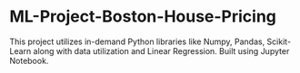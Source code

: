 # ML-Project-Boston-House-Pricing
This project utilizes in-demand Python libraries like Numpy, Pandas, Scikit-Learn along with data utilization and Linear Regression.
Built using Jupyter Notebook. 

